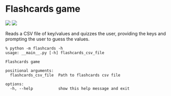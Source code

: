 # Flashcards game

[<img src="https://img.shields.io/badge/license-MIT-lightgrey.svg?maxAge=2592000">](https://github.com/caarmen/flashcards/blob/main/LICENSE.txt)
[<img src="https://github.com/caarmen/flashcards/actions/workflows/tests.yml/badge.svg">](https://github.com/caarmen/flashcards/actions?query=workflow%3A%22Run+tests%22++)


Reads a CSV file of key/values and quizzes the user, providing the
keys and prompting the user to guess the values.

```commandline
% python -m flashcards -h
usage: __main__.py [-h] flashcards_csv_file

Flashcards game

positional arguments:
  flashcards_csv_file  Path to flashcards csv file

options:
  -h, --help           show this help message and exit
```
